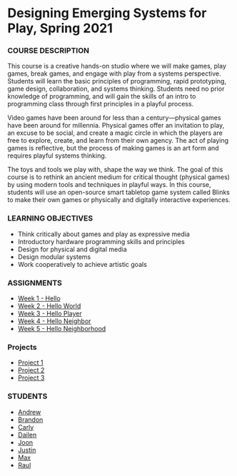 # Designing Emerging Systems for Play, Spring 2021

### COURSE DESCRIPTION
This course is a creative hands-on studio where we will make games, play games, break games, and engage with play from a systems perspective. Students will learn the basic principles of programming, rapid prototyping, game design, collaboration, and systems thinking. Students need no prior knowledge of programming, and will gain the skills of an intro to programming class through first principles in a playful process.

Video games have been around for less than a century—physical games have been around for millennia. Physical games offer an invitation to play, an excuse to be social, and create a magic circle in which the players are free to explore, create, and learn from their own agency. The act of playing games is reflective, but the process of making games is an art form and requires playful systems thinking.

The toys and tools we play with, shape the way we think. The goal of this course is to rethink an ancient medium for critical thought (physical games) by using modern tools and techniques in playful ways. In this course, students will use an open-source smart tabletop game system called Blinks to make their own games or physically and digitally interactive experiences. 

### LEARNING OBJECTIVES
- Think critically about games and play as expressive media
- Introductory hardware programming skills and principles
- Design for physical and digital media
- Design modular systems
- Work cooperatively to achieve artistic goals

### ASSIGNMENTS
- [Week 1 - Hello](https://github.com/jbobrow/OART-UT18-S21/tree/main/Assignments/00-Hello)
- [Week 2 - Hello World](https://github.com/jbobrow/OART-UT18-S21/tree/main/Assignments/01-Hello%20World)
- [Week 3 - Hello Player](https://github.com/jbobrow/OART-UT18-S21/tree/main/Assignments/02-Hello%20Player)
- [Week 4 - Hello Neighbor](https://github.com/jbobrow/OART-UT18-S21/tree/main/Assignments/03-Hello%20Neighbor)
- [Week 5 - Hello Neighborhood](https://github.com/jbobrow/OART-UT18-S21/tree/main/Assignments/04-Hello%20Neighborhood)

### Projects
- [Project 1](https://github.com/jbobrow/OART-UT18-S21/tree/main/Projects/Something%20Familiar)
- [Project 2]()
- [Project 3]()

### STUDENTS
- [Andrew](https://github.com/ateb22/OART-UT18-S21)
- [Brandon](https://github.com/bleeCS/OART-UT18-S21)
- [Carly](https://github.com/cgradeff/OART-UT18-S21)
- [Dailen](https://github.com/GerberaTetra/OART-UT18-S21)
- [Joon](https://github.com/JoonLee6075/OART-UT18-S21)
- [Justin](https://github.com/vnotjustin/OART-UT18-S21)
- [Max](https://github.com/223thraxx/OART-UT18-S21)
- [Raul](https://github.com/rshah1127/OART-UT18-S21)
